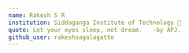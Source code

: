 ```yaml
---
name: Rakesh S R 
institution: Siddaganga Institute of Technology 🚩 
quote: Let your eyes sleep, not dream.   -by APJ. 
github_user: rakeshsagalagatte 
---
```

